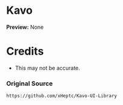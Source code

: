 # Kavo
**Preview:**
None

# Credits
- This may not be accurate.

### Original Source
```
https://github.com/xHeptc/Kavo-UI-Library
```
